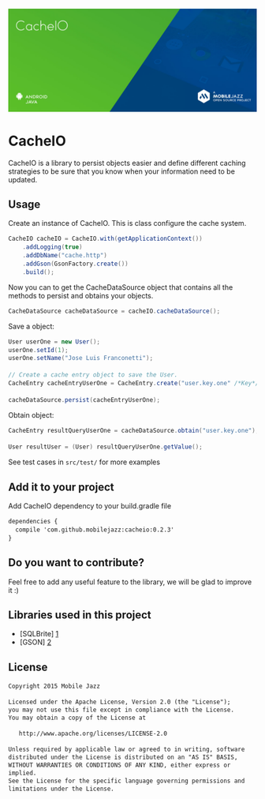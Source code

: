 ![CacheIO](https://raw.githubusercontent.com/mobilejazz/metadata/master/images/banners/mobile-jazz-cacheio-android.jpg)

CacheIO
=============

CacheIO is a library to persist objects easier and define different caching strategies to be sure that you know when your information need to be updated.

Usage
-----

Create an instance of CacheIO. This is class configure the cache system.

```java
CacheIO cacheIO = CacheIO.with(getApplicationContext())
    .addLogging(true)
    .addDbName("cache.http")
    .addGson(GsonFactory.create())
    .build();
```

Now you can to get the CacheDataSource object that contains all the methods to persist and obtains your objects.

```java
CacheDataSource cacheDataSource = cacheIO.cacheDataSource();
```

Save a object:

```java
User userOne = new User();
userOne.setId(1);
userOne.setName("Jose Luis Franconetti");

// Create a cache entry object to save the User.
CacheEntry cacheEntryUserOne = CacheEntry.create("user.key.one" /*Key*/, User.class /*Type*/, userOne /*data*/);

cacheDataSource.persist(cacheEntryUserOne);
```

Obtain object:
```java
CacheEntry resultQueryUserOne = cacheDataSource.obtain("user.key.one");

User resultUser = (User) resultQueryUserOne.getValue();
```

See test cases in `src/test/` for more examples

Add it to your project
-------------------------------

Add CacheIO dependency to your build.gradle file

```xml
dependencies {
  compile 'com.github.mobilejazz:cacheio:0.2.3'
}
```

Do you want to contribute?
------------

Feel free to add any useful feature to the library, we will be glad to improve it :)

Libraries used in this project
---------------

* [SQLBrite] [1]
* [GSON] [2]

License
-------

    Copyright 2015 Mobile Jazz

    Licensed under the Apache License, Version 2.0 (the "License");
    you may not use this file except in compliance with the License.
    You may obtain a copy of the License at

       http://www.apache.org/licenses/LICENSE-2.0

    Unless required by applicable law or agreed to in writing, software
    distributed under the License is distributed on an "AS IS" BASIS,
    WITHOUT WARRANTIES OR CONDITIONS OF ANY KIND, either express or implied.
    See the License for the specific language governing permissions and
    limitations under the License.

[1]: https://github.com/square/sqlbrite
[2]: https://github.com/google/gson

